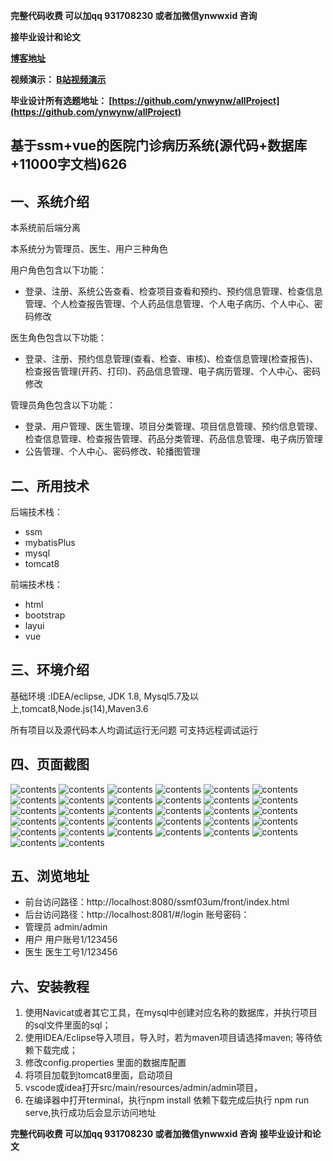 **完整代码收费  可以加qq 931708230 或者加微信ynwwxid 咨询**

**接毕业设计和论文**

**[博客地址](https://blog.csdn.net/2303_76227485/article/details/130851155)**

**视频演示：
[B站视频演示](https://www.bilibili.com/video/BV1Fu411b741/)**

**毕业设计所有选题地址：
[https://github.com/ynwynw/allProject](https://github.com/ynwynw/allProject)**

## 基于ssm+vue的医院门诊病历系统(源代码+数据库+11000字文档)626

## 一、系统介绍
本系统前后端分离

本系统分为管理员、医生、用户三种角色

用户角色包含以下功能：
- 登录、注册、系统公告查看、检查项目查看和预约、预约信息管理、检查信息管理、个人检查报告管理、个人药品信息管理、个人电子病历、个人中心、密码修改

医生角色包含以下功能：
- 登录、注册、预约信息管理(查看、检查、审核)、检查信息管理(检查报告)、检查报告管理(开药、打印)、药品信息管理、电子病历管理、个人中心、密码修改

管理员角色包含以下功能：
- 登录、用户管理、医生管理、项目分类管理、项目信息管理、预约信息管理、检查信息管理、检查报告管理、药品分类管理、药品信息管理、电子病历管理
- 公告管理、个人中心、密码修改、轮播图管理

## 二、所用技术

后端技术栈：

- ssm
- mybatisPlus
- mysql
- tomcat8

前端技术栈：
- html
- bootstrap
- layui
- vue



## 三、环境介绍

基础环境 :IDEA/eclipse, JDK 1.8, Mysql5.7及以上,tomcat8,Node.js(14),Maven3.6

所有项目以及源代码本人均调试运行无问题 可支持远程调试运行

## 四、页面截图

![contents](./picture/picture0.png)
![contents](./picture/picture1.png)
![contents](./picture/picture2.png)
![contents](./picture/picture3.png)
![contents](./picture/picture4.png)
![contents](./picture/picture5.png)
![contents](./picture/picture6.png)
![contents](./picture/picture7.png)
![contents](./picture/picture8.png)
![contents](./picture/picture9.png)
![contents](./picture/picture10.png)
![contents](./picture/picture11.png)
![contents](./picture/picture12.png)
![contents](./picture/picture13.png)
![contents](./picture/picture14.png)
![contents](./picture/picture15.png)
![contents](./picture/picture16.png)
![contents](./picture/picture17.png)
![contents](./picture/picture18.png)
![contents](./picture/picture19.png)
![contents](./picture/picture20.png)
![contents](./picture/picture21.png)
![contents](./picture/picture22.png)
![contents](./picture/picture23.png)
![contents](./picture/picture24.png)
![contents](./picture/picture25.png)
![contents](./picture/picture26.png)
![contents](./picture/picture27.png)
![contents](./picture/picture28.png)
![contents](./picture/picture29.png)
![contents](./picture/picture30.png)
![contents](./picture/picture31.png)

## 五、浏览地址
- 前台访问路径：http://localhost:8080/ssmf03um/front/index.html
- 后台访问路径：http://localhost:8081/#/login
  账号密码：
- 管理员  admin/admin
- 用户    用户账号1/123456
- 医生    医生工号1/123456

## 六、安装教程

1. 使用Navicat或者其它工具，在mysql中创建对应名称的数据库，并执行项目的sql文件里面的sql；
2. 使用IDEA/Eclipse导入项目，导入时，若为maven项目请选择maven; 等待依赖下载完成；
3. 修改config.properties 里面的数据库配置
4. 将项目加载到tomcat8里面，启动项目
5. vscode或idea打开src/main/resources/admin/admin项目，
6. 在编译器中打开terminal，执行npm install 依赖下载完成后执行 npm run serve,执行成功后会显示访问地址

**完整代码收费  可以加qq 931708230 或者加微信ynwwxid 咨询**
**接毕业设计和论文**





